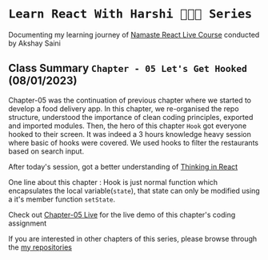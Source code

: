# `Learn React With Harshi 👩🏻‍💻 Series`
   Documenting my learning journey of [Namaste React Live Course](https://learn.namastedev.com/) conducted by Akshay Saini

## Class Summary `Chapter - 05 Let's Get Hooked` (08/01/2023)
  Chapter-05 was the continuation of previous chapter where we started to develop a food delivery app. In this chapter, we re-organised the repo structure, understood the importance of clean coding principles, exported and imported modules. Then, the hero of this chapter `Hook` got everyone hooked to their screen. It was indeed a 3 hours knowledge heavy session where basic of hooks were covered. We used hooks to filter the restaurants based on search input. 

After today's session, got a better understanding of [Thinking in React](https://beta.reactjs.org/learn/thinking-in-react) 


One line about this chapter : Hook is just normal function which encapsulates the local variable(`state`), that state can only be modified using a it's member function `setState`. 

Check out [Chapter-05 Live](https://learn-react-with-harshi-chapter-05.netlify.app/) for the live demo of this chapter's coding assignment 



If you are interested in other chapters of this series, please browse through the [my repositories](https://github.com/orgs/Learn-React-With-Harshi/repositories)
